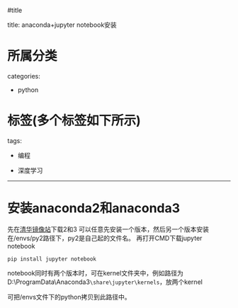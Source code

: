 #title

title: anaconda+jupyter notebook安装
# 所属分类

categories:

- python

# 标签(多个标签如下所示)

tags:

- 编程

- 深度学习


------

# 安装anaconda2和anaconda3
先在[清华镜像站](https://mirrors.tuna.tsinghua.edu.cn/help/anaconda/)下载2和3
可以任意先安装一个版本，然后另一个版本安装在/envs/py2路径下，py2是自己起的文件名。
再打开CMD下载jupyter notebook

```
pip install jupyter notebook
```

notebook同时有两个版本时，可在kernel文件夹中，例如路径为D:\ProgramData\Anaconda3`\share\jupyter\kernels`，放两个kernel

可把/envs文件下的python拷贝到此路径中。
<!-- more -->